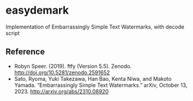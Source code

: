 # easydemark
Implementation of Embarrassingly Simple Text Watermarks, with decode script

## Reference
- Robyn Speer. (2019). ftfy (Version 5.5). Zenodo. <http://doi.org/10.5281/zenodo.2591652>
- Sato, Ryoma, Yuki Takezawa, Han Bao, Kenta Niwa, and Makoto Yamada. “Embarrassingly Simple Text Watermarks.” arXiv, October 13, 2023. <http://arxiv.org/abs/2310.08920>
